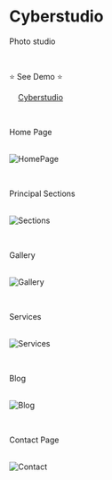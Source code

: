 # Cyberstudio

Photo studio

<br/>

⭐ See Demo ⭐ <br/>

&nbsp;&nbsp;&nbsp; [Cyberstudio](https://cyberstudio.vercel.app/)

<br/>

Home Page <br/><br/>

![HomePage](https://github.com/karenfggutierrez/cyberstudio/assets/69605681/ed7379bc-7919-4fe2-8bde-eed63254da3e)

<br/>

Principal Sections <br/><br/>

![Sections](https://github.com/karenfggutierrez/cyberstudio/assets/69605681/132d20ad-ef28-4025-aada-e8157ad6720e)

<br/>

Gallery <br/><br/>

![Gallery](https://github.com/karenfggutierrez/cyberstudio/assets/69605681/2648aeff-16fd-4427-98bf-07ca0505ba81)

<br/>

Services <br/><br/>

![Services](https://github.com/karenfggutierrez/cyberstudio/assets/69605681/2247a297-73f0-47d4-b388-c31881293794)

<br/>

Blog <br/><br/>

![Blog](https://github.com/karenfggutierrez/cyberstudio/assets/69605681/4df4bd99-0ae5-45b6-9426-5a128c367ccb)

<br/>

Contact Page <br/><br/>

![Contact](https://github.com/karenfggutierrez/cyberstudio/assets/69605681/1cfab8cb-d1af-4362-a73a-5249b042a508)

<br/>
